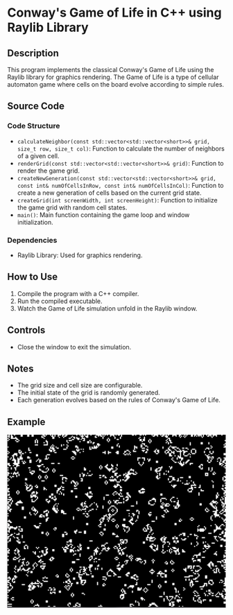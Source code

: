 # Conway's Game of Life in C++ using Raylib Library

## Description

This program implements the classical Conway's Game of Life using the Raylib library for graphics rendering. The Game of Life is a type of cellular automaton game where cells on the board evolve according to simple rules.

## Source Code

### Code Structure

- `calculateNeighbor(const std::vector<std::vector<short>>& grid, size_t row, size_t col)`: Function to calculate the number of neighbors of a given cell.
- `renderGrid(const std::vector<std::vector<short>>& grid)`: Function to render the game grid.
- `createNewGeneration(const std::vector<std::vector<short>>& grid, const int& numOfCellsInRow, const int& numOfCellsInCol)`: Function to create a new generation of cells based on the current grid state.
- `createGrid(int screenWidth, int screenHeight)`: Function to initialize the game grid with random cell states.
- `main()`: Main function containing the game loop and window initialization.

### Dependencies

- Raylib Library: Used for graphics rendering.

## How to Use

1. Compile the program with a C++ compiler.
2. Run the compiled executable.
3. Watch the Game of Life simulation unfold in the Raylib window.

## Controls

- Close the window to exit the simulation.

## Notes

- The grid size and cell size are configurable.
- The initial state of the grid is randomly generated.
- Each generation evolves based on the rules of Conway's Game of Life.

## Example 

![Tekst zastępczy](img/example.png)
